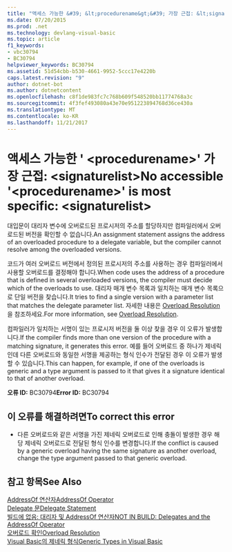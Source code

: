 ```yaml
---
title: "액세스 가능한 &#39; &lt;procedurename&gt;&#39; 가장 근접: &lt;signaturelist&gt;"
ms.date: 07/20/2015
ms.prod: .net
ms.technology: devlang-visual-basic
ms.topic: article
f1_keywords:
- vbc30794
- BC30794
helpviewer_keywords: BC30794
ms.assetid: 51d54cbb-b530-4661-9952-5ccc17e4220b
caps.latest.revision: "9"
author: dotnet-bot
ms.author: dotnetcontent
ms.openlocfilehash: c8f1de983fc7c768b609f548520bb11774768a3c
ms.sourcegitcommit: 4f3fef493080a43e70e951223894768d36ce430a
ms.translationtype: MT
ms.contentlocale: ko-KR
ms.lasthandoff: 11/21/2017
---
```

# <a name="no-accessible-39ltprocedurenamegt39-is-most-specific-ltsignaturelistgt"></a><span data-ttu-id="79d20-102">액세스 가능한 &#39; &lt;procedurename&gt;&#39; 가장 근접: &lt;signaturelist&gt;</span><span class="sxs-lookup"><span data-stu-id="79d20-102">No accessible &#39;&lt;procedurename&gt;&#39; is most specific: &lt;signaturelist&gt;</span></span>
<span data-ttu-id="79d20-103">대입문이 대리자 변수에 오버로드된 프로시저의 주소를 할당하지만 컴파일러에서 오버로드된 버전을 확인할 수 없습니다.</span><span class="sxs-lookup"><span data-stu-id="79d20-103">An assignment statement assigns the address of an overloaded procedure to a delegate variable, but the compiler cannot resolve among the overloaded versions.</span></span>  
  
 <span data-ttu-id="79d20-104">코드가 여러 오버로드 버전에서 정의된 프로시저의 주소를 사용하는 경우 컴파일러에서 사용할 오버로드를 결정해야 합니다.</span><span class="sxs-lookup"><span data-stu-id="79d20-104">When code uses the address of a procedure that is defined in several overloaded versions, the compiler must decide which of the overloads to use.</span></span> <span data-ttu-id="79d20-105">대리자 매개 변수 목록과 일치하는 매개 변수 목록으로 단일 버전을 찾습니다.</span><span class="sxs-lookup"><span data-stu-id="79d20-105">It tries to find a single version with a parameter list that matches the delegate parameter list.</span></span> <span data-ttu-id="79d20-106">자세한 내용은 [Overload Resolution](../../visual-basic/programming-guide/language-features/procedures/overload-resolution.md)을 참조하세요.</span><span class="sxs-lookup"><span data-stu-id="79d20-106">For more information, see [Overload Resolution](../../visual-basic/programming-guide/language-features/procedures/overload-resolution.md).</span></span>  
  
 <span data-ttu-id="79d20-107">컴파일러가 일치하는 서명이 있는 프로시저 버전을 둘 이상 찾을 경우 이 오류가 발생합니다.</span><span class="sxs-lookup"><span data-stu-id="79d20-107">If the compiler finds more than one version of the procedure with a matching signature, it generates this error.</span></span> <span data-ttu-id="79d20-108">예를 들어 오버로드 중 하나가 제네릭인데 다른 오버로드와 동일한 서명을 제공하는 형식 인수가 전달된 경우 이 오류가 발생할 수 있습니다.</span><span class="sxs-lookup"><span data-stu-id="79d20-108">This can happen, for example, if one of the overloads is generic and a type argument is passed to it that gives it a signature identical to that of another overload.</span></span>  
  
 <span data-ttu-id="79d20-109">**오류 ID:** BC30794</span><span class="sxs-lookup"><span data-stu-id="79d20-109">**Error ID:** BC30794</span></span>  
  
## <a name="to-correct-this-error"></a><span data-ttu-id="79d20-110">이 오류를 해결하려면</span><span class="sxs-lookup"><span data-stu-id="79d20-110">To correct this error</span></span>  
  
-   <span data-ttu-id="79d20-111">다른 오버로드와 같은 서명을 가진 제네릭 오버로드로 인해 충돌이 발생한 경우 해당 제네릭 오버로드로 전달된 형식 인수를 변경합니다.</span><span class="sxs-lookup"><span data-stu-id="79d20-111">If the conflict is caused by a generic overload having the same signature as another overload, change the type argument passed to that generic overload.</span></span>  
  
## <a name="see-also"></a><span data-ttu-id="79d20-112">참고 항목</span><span class="sxs-lookup"><span data-stu-id="79d20-112">See Also</span></span>  
 [<span data-ttu-id="79d20-113">AddressOf 연산자</span><span class="sxs-lookup"><span data-stu-id="79d20-113">AddressOf Operator</span></span>](../../visual-basic/language-reference/operators/addressof-operator.md)  
 [<span data-ttu-id="79d20-114">Delegate 문</span><span class="sxs-lookup"><span data-stu-id="79d20-114">Delegate Statement</span></span>](../../visual-basic/language-reference/statements/delegate-statement.md)  
 [<span data-ttu-id="79d20-115">빌드에 없음: 대리자 및 AddressOf 연산자</span><span class="sxs-lookup"><span data-stu-id="79d20-115">NOT IN BUILD: Delegates and the AddressOf Operator</span></span>](http://msdn.microsoft.com/en-us/7b2ed932-8598-4355-b2f7-5cedb23ee86f)  
 [<span data-ttu-id="79d20-116">오버로드 확인</span><span class="sxs-lookup"><span data-stu-id="79d20-116">Overload Resolution</span></span>](../../visual-basic/programming-guide/language-features/procedures/overload-resolution.md)  
 [<span data-ttu-id="79d20-117">Visual Basic의 제네릭 형식</span><span class="sxs-lookup"><span data-stu-id="79d20-117">Generic Types in Visual Basic</span></span>](../../visual-basic/programming-guide/language-features/data-types/generic-types.md)
